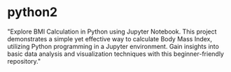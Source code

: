 # python2
"Explore BMI Calculation in Python using Jupyter Notebook. This project demonstrates a simple yet effective way to calculate Body Mass Index, utilizing Python programming in a Jupyter environment. Gain insights into basic data analysis and visualization techniques with this beginner-friendly repository."
